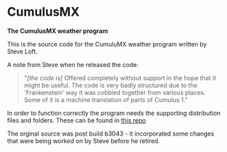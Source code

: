 # CumulusMX
**The CumulusMX weather program**

This is the source code for the CumuluMX weather program written by Steve Loft.

A note from Steve when he released the code:
>"*[the code is]* Offered completely without support in the hope that it might be useful. The code is very badly structured due to the 'Frankenstein' way it was cobbled together from various places. Some of it is a machine translation of parts of Cumulus 1."
  
In order to function correctly the program needs the supporting distribution files and folders. These can be found in [this repo](https://github.com/mcrossley/CumulusMX-DistributionFiles)

The orginal source was post build b3043 - it incorporated some changes that were being worked on by Steve before he retired.
